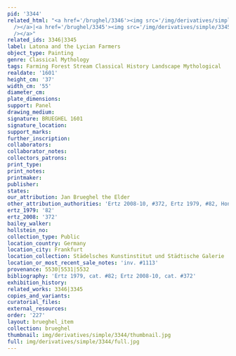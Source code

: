 ```yaml
---
pid: '3344'
related_html: "<a href='/brughel/3346'><img src='/img/derivatives/simple/3346/thumbnail.jpg'
  /></a>|<a href='/brughel/3345'><img src='/img/derivatives/simple/3345/thumbnail.jpg'
  /></a>"
related_ids: 3346|3345
label: Latona and the Lycian Farmers
object_type: Painting
genre: Classical Mythology
tags: Farming Forest Stream Classical History Landscape Mythological
realdate: '1601'
height_cm: '37'
width_cm: '55'
diameter_cm: 
plate_dimensions: 
support: Panel
drawing_medium: 
signature: BRUEGHEL 1601
signature_location: 
support_marks: 
further_inscription: 
collaborators: 
collaborator_notes: 
collectors_patrons: 
print_type: 
print_notes: 
printmaker: 
publisher: 
states: 
our_attribution: Jan Brueghel the Elder
other_attribution_authorities: 'Ertz 2008-10, #372, Ertz 1979, #82, Honig database'
ertz_1979: '82'
ertz_2008: '372'
bailey_walker: 
hollstein_no: 
collection_type: Public
location_country: Germany
location_city: Frankfurt
location_collection: Städelsches Kunstinstitut und Städtische Galerie
location_or_most_recent_sale_notes: 'inv. #1113'
provenance: 5530|5531|5532
bibliography: 'Ertz 1979, cat. #82; Ertz 2008-10, cat. #372'
exhibition_history: 
related_works: 3346|3345
copies_and_variants: 
curatorial_files: 
external_resources: 
order: '227'
layout: brueghel_item
collection: brueghel
thumbnail: img/derivatives/simple/3344/thumbnail.jpg
full: img/derivatives/simple/3344/full.jpg
---
```

